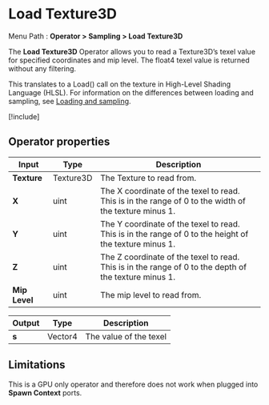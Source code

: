 # Load Texture3D

Menu Path : **Operator > Sampling > Load Texture3D**

The **Load Texture3D** Operator allows you to read a Texture3D’s texel value for specified coordinates and mip level. The float4 texel value is returned without any filtering.

This translates to a Load() call on the texture in High-Level Shading Language (HLSL). For information on the differences between loading and sampling, see [Loading and sampling](#loading-and-sampling).

[!include[](Snippets/Operator-LoadingAndSampling.md)]

## Operator properties

| **Input**     | **Type**  | **Description**                                              |
| ------------- | --------- | ------------------------------------------------------------ |
| **Texture**   | Texture3D | The Texture to read from.                                    |
| **X**         | uint      | The X coordinate of the texel to read. This is in the range of 0 to the width of the texture minus 1. |
| **Y**         | uint      | The Y coordinate of the texel to read. This is in the range of 0 to the height of the texture minus 1. |
| **Z**         | uint      | The Z coordinate of the texel to read. This is in the range of 0 to the depth of the texture minus 1. |
| **Mip Level** | uint      | The mip level to read from.                                  |

| **Output** | **Type** | **Description**        |
| ---------- | -------- | ---------------------- |
| **s**      | Vector4  | The value of the texel |

## Limitations

This is a GPU only operator and therefore does not work when plugged into **Spawn Context** ports.
